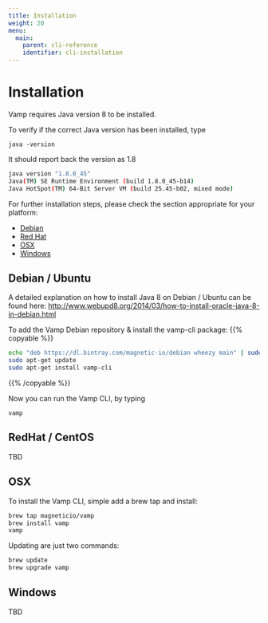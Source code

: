 ```yaml
---
title: Installation
weight: 20
menu:
  main:
    parent: cli-reference
    identifier: cli-installation
---
```



# Installation

Vamp requires Java version 8 to be installed. 

To verify if the correct Java version has been installed, type 
```
java -version
``` 

It should report back the version as 1.8
```bash
java version "1.8.0_45"
Java(TM) SE Runtime Environment (build 1.8.0_45-b14)
Java HotSpot(TM) 64-Bit Server VM (build 25.45-b02, mixed mode)
```

For further installation steps, please check the section appropriate for your platform:

* [Debian](#debian)
* [Red Hat](#redhat)
* [OSX](#osx)
* [Windows](#windows)

## <a name="debian"></a>Debian / Ubuntu
A detailed explanation on how to install Java 8 on Debian / Ubuntu can be found here: 
http://www.webupd8.org/2014/03/how-to-install-oracle-java-8-in-debian.html

To add the Vamp Debian repository & install the vamp-cli package:
{{% copyable %}}
```bash
echo "deb https://dl.bintray.com/magnetic-io/debian wheezy main" | sudo tee -a /etc/apt/sources.list
sudo apt-get update
sudo apt-get install vamp-cli
```
{{% /copyable %}}

Now you can run the Vamp CLI, by typing 
```
vamp
```

## RedHat / CentOS

TBD

## OSX

To install the Vamp CLI, simple add a brew tap and install:

```bash
brew tap magneticio/vamp
brew install vamp
vamp
```

Updating are just two commands:
```bash
brew update
brew upgrade vamp
```

## Windows

TBD
